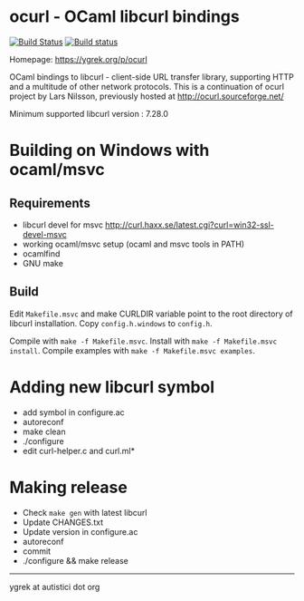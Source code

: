 
ocurl - OCaml libcurl bindings
==============================

[![Build Status](https://travis-ci.org/ygrek/ocurl.svg?branch=master)](https://travis-ci.org/ygrek/ocurl) [![Build status](https://ci.appveyor.com/api/projects/status/b20uqxaeyarwy2s4/branch/master?svg=true)](https://ci.appveyor.com/project/ygrek/ocurl/branch/master)

Homepage: https://ygrek.org/p/ocurl

OCaml bindings to libcurl - client-side URL transfer library,
supporting HTTP and a multitude of other network protocols.
This is a continuation of ocurl project by Lars Nilsson,
previously hosted at http://ocurl.sourceforge.net/

Minimum supported libcurl version : 7.28.0

Building on Windows with ocaml/msvc
===================================

Requirements
------------

  * libcurl devel for msvc <http://curl.haxx.se/latest.cgi?curl=win32-ssl-devel-msvc>
  * working ocaml/msvc setup (ocaml and msvc tools in PATH)
  * ocamlfind
  * GNU make

Build
-----

Edit `Makefile.msvc` and make CURLDIR variable point
to the root directory of libcurl installation.
Copy `config.h.windows` to `config.h`.

Compile with `make -f Makefile.msvc`.
Install with `make -f Makefile.msvc install`.
Compile examples with `make -f Makefile.msvc examples`.

Adding new libcurl symbol
=========================

* add symbol in configure.ac
* autoreconf
* make clean
* ./configure
* edit curl-helper.c and curl.ml*

Making release
==============

* Check `make gen` with latest libcurl
* Update CHANGES.txt
* Update version in configure.ac
* autoreconf
* commit
* ./configure && make release

----
 ygrek at autistici dot org
